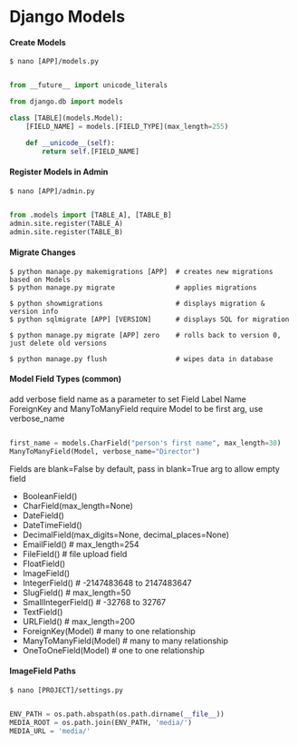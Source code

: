 Django Models
=============

#### Create Models

    $ nano [APP]/models.py

``` python

from __future__ import unicode_literals

from django.db import models

class [TABLE](models.Model):
    [FIELD_NAME] = models.[FIELD_TYPE](max_length=255)

    def __unicode__(self):
        return self.[FIELD_NAME]

```

#### Register Models in Admin

    $ nano [APP]/admin.py

``` python

from .models import [TABLE_A], [TABLE_B]
admin.site.register(TABLE_A)
admin.site.register(TABLE_B)

```

#### Migrate Changes

    $ python manage.py makemigrations [APP]  # creates new migrations based on Models
    $ python manage.py migrate               # applies migrations 
 
    $ python showmigrations                  # displays migration & version info
    $ python sqlmigrate [APP] [VERSION]      # displays SQL for migration

    $ python manage.py migrate [APP] zero    # rolls back to version 0, just delete old versions
    
    $ python manage.py flush                 # wipes data in database 

#### Model Field Types (common)

add verbose field name as a parameter to set Field Label Name<br>
ForeignKey and ManyToManyField require Model to be first arg, use verbose_name

``` python

first_name = models.CharField("person's first name", max_length=30)
ManyToManyField(Model, verbose_name="Director") 

```    

Fields are blank=False by default, pass in blank=True arg to allow empty field

* BooleanField()
* CharField(max_length=None)
* DateField()
* DateTimeField()
* DecimalField(max_digits=None, decimal_places=None)
* EmailField()  # max_length=254
* FileField()  # file upload field
* FloatField()
* ImageField()
* IntegerField()  # -2147483648 to 2147483647
* SlugField()   # max_length=50
* SmallIntegerField()   # -32768 to 32767
* TextField()
* URLField()  # max_length=200
* ForeignKey(Model) # many to one relationship
* ManyToManyField(Model)  # many to many relationship
* OneToOneField(Model)   # one to one relationship

 
#### ImageField Paths 

    $ nano [PROJECT]/settings.py

``` python 

ENV_PATH = os.path.abspath(os.path.dirname(__file__))
MEDIA_ROOT = os.path.join(ENV_PATH, 'media/')
MEDIA_URL = 'media/'

```